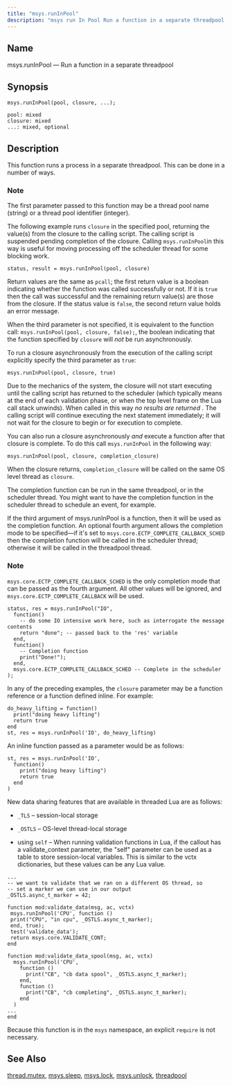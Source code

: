 ```yaml
---
title: "msys.runInPool"
description: "msys run In Pool Run a function in a separate threadpool msys run In Pool pool closure This function runs a process in a separate threadpool This can be done in a number of ways The first parameter passed to this function may be a thread pool name string or..."
---
```


<a name="lua.ref.msys.runinpool"></a> 
## Name

msys.runInPool — Run a function in a separate threadpool

<a name="idp16309984"></a> 
## Synopsis

`msys.runInPool(pool, closure, ...);`

```
pool: mixed
closure: mixed
...: mixed, optional
```
<a name="idp16312992"></a> 
## Description

This function runs a process in a separate threadpool. This can be done in a number of ways.

### Note

The first parameter passed to this function may be a thread pool name (string) or a thread pool identifier (integer).

The following example runs `closure` in the specified pool, returning the value(s) from the closure to the calling script. The calling script is suspended pending completion of the closure. Calling `msys.runInPool`in this way is useful for moving processing off the scheduler thread for some blocking work.

`status, result = msys.runInPool(pool, closure)`

Return values are the same as `pcall`; the first return value is a boolean indicating whether the function was called successfully or not. If it is `true` then the call was successful and the remaining return value(s) are those from the closure. If the status value is `false`, the second return value holds an error message.

When the third parameter is not specified, it is equivalent to the function call: `msys.runInPool(pool, closure, false);`, the boolean indicating that the function specified by `closure` will *not* be run asynchronously.

To run a closure asynchronously from the execution of the calling script explicitly specify the third parameter as `true`:

`msys.runInPool(pool, closure, true)`

Due to the mechanics of the system, the closure will not start executing until the calling script has returned to the scheduler (which typically means at the end of each validation phase, or when the top level frame on the Lua call stack unwinds). When called in this way *no results are returned* . The calling script will continue executing the next statement immediately; it will not wait for the closure to begin or for execution to complete.

You can also run a closure asynchronously *and* execute a function after that closure is complete. To do this call `msys.runInPool` in the following way:

`msys.runInPool(pool, closure, completion_closure)`

When the closure returns, `completion_closure` will be called on the same OS level thread as `closure`.

The completion function can be run in the same threadpool, or in the scheduler thread. You might want to have the completion function in the scheduler thread to schedule an event, for example.

If the third argument of msys.runInPool is a function, then it will be used as the completion function. An optional fourth argument allows the completion mode to be specified—if it's set to `msys.core.ECTP_COMPLETE_CALLBACK_SCHED` then the completion function will be called in the scheduler thread; otherwise it will be called in the threadpool thread.

### Note

`msys.core.ECTP_COMPLETE_CALLBACK_SCHED` is the only completion mode that can be passed as the fourth argument. All other values will be ignored, and `msys.core.ECTP_COMPLETE_CALLBACK` will be used.

```
status, res = msys.runInPool("IO",
  function()
    -- do some IO intensive work here, such as interrogate the message contents
    return "done"; -- passed back to the 'res' variable
  end,
  function()
    -- Completion function
    print("Done!");
  end,
  msys.core.ECTP_COMPLETE_CALLBACK_SCHED -- Complete in the scheduler
);
```

In any of the preceding examples, the `closure` parameter may be a function reference or a function defined inline. For example:

```
do_heavy_lifting = function()
  print("doing heavy lifting")
  return true
end
st, res = msys.runInPool('IO', do_heavy_lifting)
```

An inline function passed as a parameter would be as follows:

```
st, res = msys.runInPool('IO',
  function()
    print("doing heavy lifting")
    return true
  end
)
```

New data sharing features that are available in threaded Lua are as follows:

*   `_TLS` – session-local storage

*   `_OSTLS` – OS-level thread-local storage

*   using `self` – When running validation functions in Lua, if the callout has a validate_context parameter, the "self" parameter can be used as a table to store session-local variables. This is similar to the vctx dictionaries, but these values can be any Lua value.

```
...
-- we want to validate that we ran on a different OS thread, so
-- set a marker we can use in our output
_OSTLS.async_t_marker = 42;

function mod:validate_data(msg, ac, vctx)
 msys.runInPool('CPU', function ()
 print("CPU", "in cpu", _OSTLS.async_t_marker);
 end, true);
 test('validate_data');
 return msys.core.VALIDATE_CONT;
end

function mod:validate_data_spool(msg, ac, vctx)
  msys.runInPool('CPU',
    function ()
      print("CB", "cb data spool", _OSTLS.async_t_marker);
    end,
    function ()
      print("CB", "cb completing", _OSTLS.async_t_marker);
    end
  )
...
end
```

Because this function is in the `msys` namespace, an explicit `require` is not necessary.

<a name="idp16345392"></a> 
## See Also

[thread.mutex](lua.ref.thread.mutex "thread.mutex"), [msys.sleep](lua.ref.msys.sleep "msys.sleep"), [msys.lock](lua.ref.msys.lock "msys.lock"), [msys.unlock](lua.ref.msys.unlock "msys.unlock"), [threadpool](conf.ref.threadpool "threadpool")